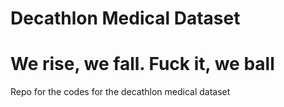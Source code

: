 # Decathlon Medical Dataset
# We rise, we fall. Fuck it, we ball
 Repo for the codes for the decathlon medical dataset
